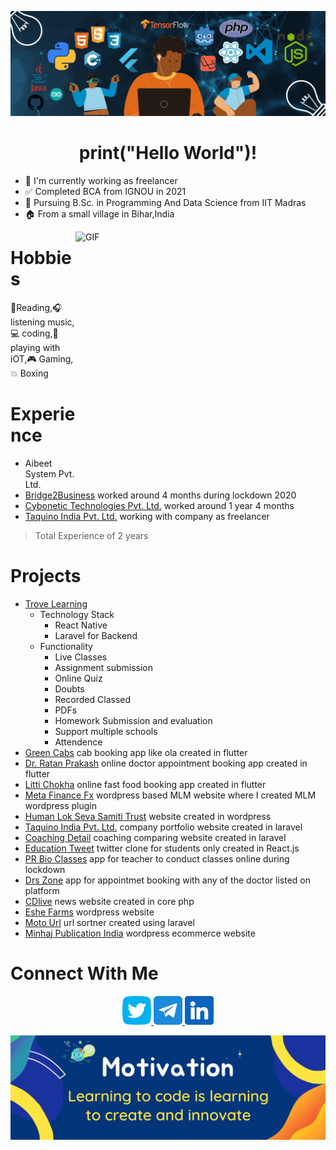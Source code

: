 
![Aditya Suraj](/assets/canva_1.gif)
<h1 align="center">
print("Hello World")!
</h1>



- :briefcase: I'm currently working as freelancer
- :white_check_mark: Completed BCA from IGNOU in 2021
- :book: Pursuing B.Sc. in Programming And Data Science from IIT Madras
- :house: From a small village in Bihar,India

<a target="_blank">
  <img align="right" height="400" width="400" alt="GIF" src="https://media4.giphy.com/media/R03zWv5p1oNSQd91EP/giphy.gif?cid=ecf05e47fp47sshw4nc38mipmoxgnnjhfslpzezc0fn0pfsr&rid=giphy.gif&ct=g">
</a>

<h1>
  Hobbies
</h2>
  
:book:Reading,:headphones: listening music,:computer: coding,:electric_plug: playing with iOT,:video_game: Gaming,:collision: Boxing  


<h1>
  Experience
</h1>

- Aibeet System Pvt. Ltd.
- [Bridge2Business](https://bridge2business.in/) worked around 4 months during lockdown 2020
- [Cybonetic Technologies Pvt. Ltd.](https://cybonetic.com) worked around 1 year 4 months
- [Taquino India Pvt. Ltd.](https://taquino.in) working with company as freelancer
>Total Experience of 2 years


<h1>
  Projects
</h1>

- [Trove Learning](https://play.google.com/store/apps/details?id=com.trove.app)
  - Technology Stack
    - React Native 
    - Laravel for Backend
  - Functionality
     - Live Classes
     - Assignment submission 
     - Online Quiz
     - Doubts
     - Recorded Classed
     - PDFs
     - Homework Submission and evaluation
     - Support multiple schools
     - Attendence
- [Green Cabs](https://play.google.com/store/apps/details?id=com.cybonetic.greencabs&hl=en_IN&gl=US) cab booking app like ola created in flutter
- [Dr. Ratan Prakash](https://play.google.com/store/apps/details?id=com.cybonetic.cdrp&hl=en_IN&gl=US) online doctor appointment booking app created in flutter
- [Litti Chokha](https://play.google.com/store/apps/details?id=com.cybonetic.littichokha&hl=en_IN&gl=US) online fast food booking app created in flutter
- [Meta Finance Fx](http://metafinancefx.in/) wordpress based MLM website where I created MLM wordpress plugin
- [Human Lok Seva Samiti Trust](humanloksevasamiti.org/) website created in wordpress
- [Taquino India Pvt. Ltd.](https://taquino.in/) company portfolio website created in laravel
- [Coaching Detail](https://coachingdetail.com/) coaching comparing website created in laravel
- [Education Tweet](https://etweet.coachingdetail.com/) twitter clone for students only created in React.js
- [PR Bio Classes](https://play.google.com/store/apps/details?id=com.prbiology.app&hl=en_IN&gl=US) app for teacher to conduct classes online during lockdown
- [Drs Zone](https://play.google.com/store/apps/details?id=com.cybonetic.drappointment&hl=en_IN&gl=US) app for appointmet booking with any of the doctor listed on platform
- [CDlive](http://cdlive.in) news website created in core php
- [Eshe Farms](https://eshefarms.com/) wordpress website
- [Moto Url](http://motourl.com/) url sortner created using laravel
- [Minhaj Publication India](minhajpublicationsindia.com) wordpress ecommerce website

<h1>
  Connect With Me
</h1>

<p align="center">
  <a href="https://twitter.com/AdityaSuraj03"> 
    <img height="46" width="46" src="/assets/twitter-logo.png"/> 
  </a>
  <a href="https://t.me/adityasuraj507"> 
    <img height="46" width="46" src="/assets/telegram.png"/> 
  </a>
  <a href="https://www.linkedin.com/in/aditya-kumar-27a054162"> 
    <img height="46" width="46" src="/assets/linkedin.png"/> 
  </a>
</p>

![Image Created Using Canva](/assets/canva_2.gif)

